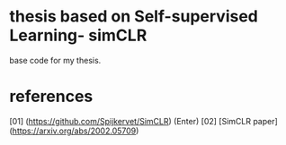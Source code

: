 # thesis based on Self-supervised Learning- simCLR
base code for my thesis. 

# references
[01] (https://github.com/Spijkervet/SimCLR) (Enter)
[02] [SimCLR paper] (https://arxiv.org/abs/2002.05709)

